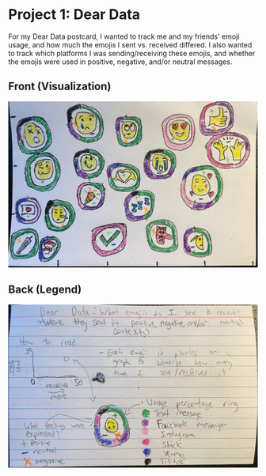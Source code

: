 # Project 1: Dear Data

For my Dear Data postcard, I wanted to track me and my friends' emoji usage, and how much the emojis I sent vs. received differed.
I also wanted to track which platforms I was sending/receiving these emojis, and whether the emojis were used in positive, negative, and/or neutral messages. 

## Front (Visualization)
![front](https://github.com/davidyxwu/CAPP30239_FA22/blob/main/project_1/front.jpg)
## Back (Legend)
![back](https://github.com/davidyxwu/CAPP30239_FA22/blob/main/project_1/back.jpg)
